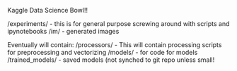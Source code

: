 Kaggle Data Science Bowl!!

/experiments/ - this is for general purpose screwing around with scripts and ipynotebooks
/im/ - generated images

Eventually will contain:
/processors/ - This will contain processing scripts for preprocessing and vectorizing
/models/ - for code for models
/trained_models/ - saved models (not synched to git repo unless small!